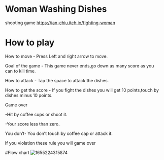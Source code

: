 # Woman Washing Dishes
shooting game
https://ian-chiu.itch.io/fighting-woman

# How to play

How to move - Press Left and right arrow to move.

Goal of the game - This game never ends,go down as many score as you can to kill time.

How to attack - Tap the space to attack the dishes.

How to get the score - If you fight the dishes you will get 10 points,touch by dishes minus 10 points.

Game over 

-Hit by coffee cups or shoot it.

-Your score less than zero.

You don’t- You don’t touch by coffee cap or attack it.

If you violation these rule you will game over

#Flow chart
![1655224315874](https://user-images.githubusercontent.com/86814409/173629779-4705d304-6ea2-4694-b14b-b0974b51134b.jpg)
